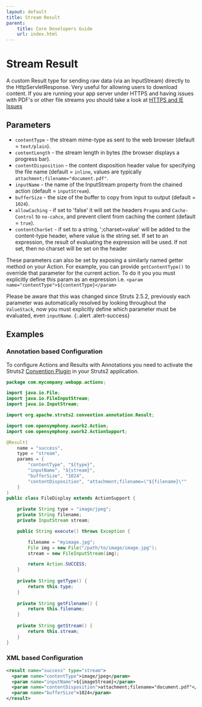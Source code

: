 ```yaml
---
layout: default
title: Stream Result
parent:
    title: Core Developers Guide
    url: index.html
---
```


# Stream Result

A custom Result type for sending raw data (via an InputStream) directly to the HttpServletResponse. Very useful for 
allowing users to download content. If you are running your app server under HTTPS and having issues with PDF's or other 
file streams you should take a look at [HTTPS and IE Issues](https-and-ie-issues.html)

## Parameters

- `contentType` - the stream mime-type as sent to the web browser (default = `text/plain`).
- `contentLength` - the stream length in bytes (the browser displays a progress bar).
- `contentDisposition` - the content disposition header value for specifying the file name (default = `inline`, values 
  are typically `attachment;filename="document.pdf"`.
- `inputName` - the name of the InputStream property from the chained action (default = `inputStream`).
- `bufferSize` - the size of the buffer to copy from input to output (default = `1024`).
- `allowCaching` - if set to 'false' it will set the headers `Pragma` and `Cache-Control` to `no-cahce`, and prevent 
  client from caching the content (default = `true`).
- `contentCharSet` - if set to a string, ';charset=value' will be added to the content-type header, where value is the string 
  set. If set to an expression, the result of evaluating the expression will be used. If not set, then no charset will 
  be set on the header

These parameters can also be set by exposing a similarly named getter method on your Action. For example, you can provide 
`getContentType()` to override that parameter for the current action. To do it you you must explicitly define this param 
as an expression i.e. `<param name="contentType">${contentType}</param>`

Please be aware that this was changed since Struts 2.5.2, previously each parameter was automatically resolved by looking 
throughout the `ValueStack`, now you must explicitly define which parameter must be evaluated, even `inputName`.
{:.alert .alert-success}

## Examples

### Annotation based Configuration

To configure Actions and Results with Annotations you need to activate the Struts2 [Convention Plugin](../plugins/convention/) 
in your Struts2 application.

```java
package com.mycompany.webapp.actions;

import java.io.File;
import java.io.FileInputStream;
import java.io.InputStream;

import org.apache.struts2.convention.annotation.Result;

import com.opensymphony.xwork2.Action;
import com.opensymphony.xwork2.ActionSupport;

@Result(
	name = "success", 
	type = "stream", 
	params = { 
		"contentType", "${type}", 
		"inputName", "${stream}", 
		"bufferSize", "1024", 
		"contentDisposition", "attachment;filename=\"${filename}\"" 
	}
)
public class FileDisplay extends ActionSupport {

	private String type = "image/jpeg";
	private String filename;
	private InputStream stream;

	public String execute() throws Exception {

		filename = "myimage.jpg";
		File img = new File("/path/to/image/image.jpg");
		stream = new FileInputStream(img);

		return Action.SUCCESS;
	}
	
	private String getType() {
		return this.type;
	}
	
	private String getFilename() {
		return this.filename;
	}
	
	private String getStream() {
		return this.stream;
	}
}
```

### XML based Configuration

```xml
<result name="success" type="stream">
  <param name="contentType">image/jpeg</param>
  <param name="inputName">${imageStream}</param>
  <param name="contentDisposition">attachment;filename="document.pdf"</param>
  <param name="bufferSize">1024</param>
</result>
```
